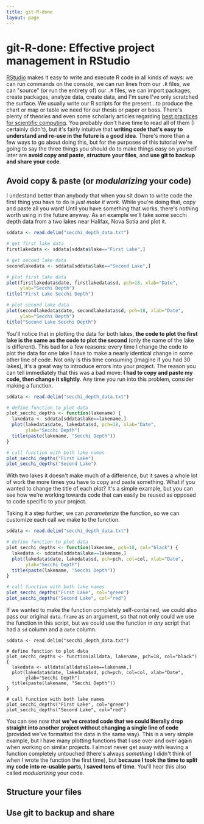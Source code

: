 ```yaml
---
title: git-R-done
layout: page
---
```


# git-R-done: Effective project management in RStudio

[RStudio](https://www.rstudio.com/) makes it easy to write and execute R code in all kinds of ways: we can run commands on the console, we can run lines from our `.R` files, we can "source" (or run the entirety of) our `.R` files, we can import packages, create packages, analyze data, create data, and I'm sure I've only scratched the surface. We usually write our R scripts for the present...to produce the chart or map or table we need for our thesis or paper or boss. There's plenty of theories and even some scholarly articles regarding [best practices for scientific computing](http://journals.plos.org/plosbiology/article?id=10.1371/journal.pbio.1001745). You probably don't have time to read all of them (I certainly didn't), but it's fairly intuitive that **writing code that's easy to understand and re-use in the future is a good idea**. There's more than a few ways to go about doing this, but for the purposes of this tutorial we're going to say the three things you should do to make things easy on yourself later are **avoid copy and paste**, **structure your files**, and **use git to backup and share your code**.

## Avoid copy & paste (or *modularizing* your code)
I undestand better than anybody that when you sit down to write code the first thing you have to do is *just make it work*. While you're doing that, copy and paste all you want! Until you have something that works, there's nothing worth using in the future anyway. As an example we'll take some secchi depth data from a two lakes near Halifax, Nova Sotia and plot it.

```R
sddata <- read.delim("secchi_depth_data.txt")

# get first lake data
firstlakedata <- sddata[sddata$lake=="First Lake",]

# get second lake data
secondlakedata <- sddata[sddata$lake=="Second Lake",]

# plot first lake data
plot(firstlakedata$date, firstlakedata$sd, pch=18, xlab="Date", 
     ylab="Secchi Depth")
title("First Lake Secchi Depth")

# plot second lake data
plot(secondlakedata$date, secondlakedata$sd, pch=18, xlab="Date", 
     ylab="Secchi Depth")
title("Second Lake Secchi Depth")
```

You'll notice that in plotting the data for both lakes, **the code to plot the first lake is the same as the code to plot the second** (only the name of the lake is different). This bad for a few reasons: every time I change the code to plot the data for one lake I have to make a nearly identical change in some other line of code. Not only is this time consuming (imagine if you had 30 lakes), it's a great way to introduce errors into your project. The reason you can tell immediately that this was a bad move: **I had to copy and paste my code, then change it slightly**. Any time you run into this problem, consider making a function.

```R
sddata <- read.delim("secchi_depth_data.txt")

# define function to plot data
plot_secchi_depths <- function(lakename) {
  lakedata <- sddata[sddata$lake==lakename,]
  plot(lakedata$date, lakedata$sd, pch=18, xlab="Date", 
       ylab="Secchi Depth")
  title(paste(lakename, "Secchi Depth"))
}

# call function with both lake names
plot_secchi_depths("First Lake")
plot_secchi_depths("Second Lake")
```

With two lakes it doesn't make much of a difference, but it saves a whole lot of work the more times you have to copy and paste something. What if you wanted to change the title of each plot? It's a simple example, but you can see how we're working towards code that can easily be reused as opposed to code specific to your project.

Taking it a step further, we can *parameterize* the function, so we can customize each call we make to the function.

```R
sddata <- read.delim("secchi_depth_data.txt")

# define function to plot data
plot_secchi_depths <- function(lakename, pch=18, col="black") {
  lakedata <- sddata[sddata$lake==lakename,]
  plot(lakedata$date, lakedata$sd, pch=pch, col=col, xlab="Date", 
       ylab="Secchi Depth")
  title(paste(lakename, "Secchi Depth"))
}

# call function with both lake names
plot_secchi_depths("First Lake", col="green")
plot_secchi_depths("Second Lake", col="red")
```

If we wanted to make the function completely self-contained, we could also pass our original `data.frame` as an argument, so that not only could we use the function in this script, but we could use the function in *any* script that had a `sd` column and a `date` column.

```
sddata <- read.delim("secchi_depth_data.txt")

# define function to plot data
plot_secchi_depths <- function(alldata, lakename, pch=18, col="black") {
  lakedata <- alldata[alldata$lake==lakename,]
  plot(lakedata$date, lakedata$sd, pch=pch, col=col, xlab="Date", 
       ylab="Secchi Depth")
  title(paste(lakename, "Secchi Depth"))
}

# call function with both lake names
plot_secchi_depths("First Lake", col="green")
plot_secchi_depths("Second Lake", col="red")
```

You can see now that **we've created code that we could literally drop straight into another project without changing a single line of code** (provided we've formatted the data in the same way). This is a very simple example, but I have many plotting functions that I use over and over again when working on similar projects. I almost never get away with leaving a function completely untouched (there's always *something* I didn't think of when I wrote the function the first time), but **because I took the time to split my code into re-usable parts, I saved tons of time**. You'll hear this also called *modularizing* your code.

## Structure your files

## Use git to backup and share